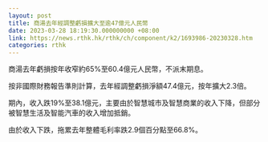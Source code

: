 ```yaml
---
layout: post
title: 商湯去年經調整虧損擴大至逾47億元人民幣
date: 2023-03-28 18:19:30.000000000 +08:00
link: https://news.rthk.hk/rthk/ch/component/k2/1693986-20230328.htm
categories: rthk
---
```


商湯去年虧損按年收窄約65%至60.4億元人民幣，不派末期息。

按非國際財務報告準則計算，去年經調整虧損淨額47.4億元，按年擴大2.3倍。

期內，收入跌19%至38.1億元，主要由於智慧城市及智慧商業的收入下降，但部分被智慧生活及智能汽車的收入增加抵銷。

由於收入下跌，拖累去年整體毛利率跌2.9個百分點至66.8%。
